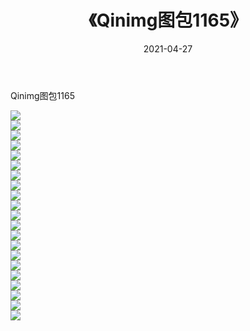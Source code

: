 ﻿---
layout: post
title:  《Qinimg图包1165》
date:   2021-04-27
img: http://imgx.orgx.ga/Qinimg图包/Qinimg图包1165/000.jpg
categories: [美女, 清纯, 唯美]
---

Qinimg图包1165

 ![](http://imgx.orgx.ga/Qinimg图包/Qinimg图包1165/001.jpg) <br>![](http://imgx.orgx.ga/Qinimg图包/Qinimg图包1165/002.jpg) <br>![](http://imgx.orgx.ga/Qinimg图包/Qinimg图包1165/003.jpg) <br>![](http://imgx.orgx.ga/Qinimg图包/Qinimg图包1165/004.jpg) <br>![](http://imgx.orgx.ga/Qinimg图包/Qinimg图包1165/005.jpg) <br>![](http://imgx.orgx.ga/Qinimg图包/Qinimg图包1165/006.jpg) <br>![](http://imgx.orgx.ga/Qinimg图包/Qinimg图包1165/007.jpg) <br>![](http://imgx.orgx.ga/Qinimg图包/Qinimg图包1165/008.jpg) <br>![](http://imgx.orgx.ga/Qinimg图包/Qinimg图包1165/009.jpg) <br>![](http://imgx.orgx.ga/Qinimg图包/Qinimg图包1165/010.jpg) <br>![](http://imgx.orgx.ga/Qinimg图包/Qinimg图包1165/011.jpg) <br>![](http://imgx.orgx.ga/Qinimg图包/Qinimg图包1165/012.jpg) <br>![](http://imgx.orgx.ga/Qinimg图包/Qinimg图包1165/013.jpg) <br>![](http://imgx.orgx.ga/Qinimg图包/Qinimg图包1165/014.jpg) <br>![](http://imgx.orgx.ga/Qinimg图包/Qinimg图包1165/015.jpg) <br>![](http://imgx.orgx.ga/Qinimg图包/Qinimg图包1165/016.jpg) <br>![](http://imgx.orgx.ga/Qinimg图包/Qinimg图包1165/017.jpg) <br>![](http://imgx.orgx.ga/Qinimg图包/Qinimg图包1165/018.jpg) <br>![](http://imgx.orgx.ga/Qinimg图包/Qinimg图包1165/019.jpg) <br>![](http://imgx.orgx.ga/Qinimg图包/Qinimg图包1165/020.jpg) <br>![](http://imgx.orgx.ga/Qinimg图包/Qinimg图包1165/021.jpg) <br>